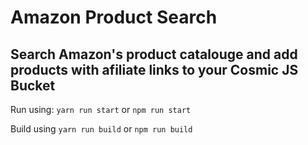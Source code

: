 # Amazon Product Search
## Search Amazon's product catalouge and add products with afiliate links to your Cosmic JS Bucket

Run using:
`yarn run start` or `npm run start`

Build using
`yarn run build` or `npm run build`
